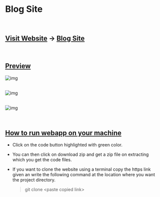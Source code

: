 # **Blog Site**

<br/>

## <u>Visit Website</u> -> [Blog Site](https://keshavsingh7.github.io/blog-site/)

<br/>

## <u>Preview</u>

![img](https://i.postimg.cc/zfgRCYCY/blog-site-1.png)
<br/>
<br/>

![img](https://i.postimg.cc/sX3DvkKc/blog-site-2.png)
<br/>
<br/>

![img](https://i.postimg.cc/qR9r2WxS/blog-site-3.png)

<br/>

## <u>How to run webapp on your machine</u>

- Click on the code button highlighted with green color.
- You can then click on download zip and get a zip file on extracting which you get the code files.

- If you want to clone the website using a terminal copy the https link given an write the following
  command at the location where you want the project directory.
  > git clone \<paste copied link\>
